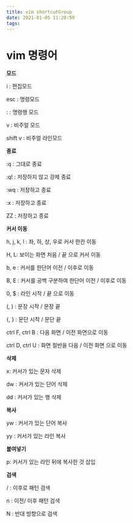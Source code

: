 ```yaml
---
title: vim shortcutGroup
date: 2021-01-05 11:28:59
tags:
---
```


# vim 명령어

**모드**

i : 편집모드

esc : 명령모드

: : 명령행 모드

v : 비주얼 모드

shift v : 비주얼 라인모드

**종료**

:q : 그대로 종료

:q! : 저장하지 않고 강제 종료

:wq : 저장하고 종료

:x : 저장하고 종료

ZZ : 저장하고 종료

**커서 이동**

h, j, k, l : 좌, 하, 상, 우로 커서 한칸 이동

H, L: 보이는 화면 처음 / 끝 으로 커서 이동

b, e : 커서를 한단어 이전 / 이후로 이동

B, E : 커서를 공백 구분하여 한단어 이전 / 이후로 이동

0, $ : 라인 시작 / 끝 으로 이동

(, ) : 문장 시작 / 문장 끝

{, } : 문단 시작 / 문단 끝

ctrl F, ctrl B : 다음 화면 / 이전 화면으로 이동

ctrl D, ctrl U : 화면 절반을 다음 / 이전 화면 으로 이동

**삭제**

x: 커서가 있는 문자 삭제

dw : 커서가 있는 단어 삭제

dd : 커서가 있는 행 삭제

**복사**

yw : 커서가 있는 단어 복사

yy : 커서가 있는 라인 복사

**붙여넣기**

p: 커서가 있는 라인 뒤에 복사한 것 삽입

**검색**

/ : 이후로 패턴 검색

n : 이전/ 이후 패턴 검색

N : 반대 방향으로 검색
